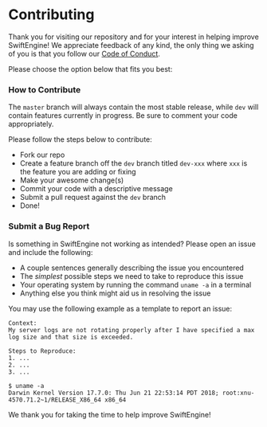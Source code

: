 # Contributing

Thank you for visiting our repository and for your interest in helping improve SwiftEngine! We appreciate feedback of any kind, the only thing we asking of you is that you follow our [Code of Conduct](/CODE_OF_CONDUCT.md). 

Please choose the option below that fits you best:

### How to Contribute

The `master` branch will always contain the most stable release, while `dev` will contain features currently in progress. Be sure to comment your code appropriately. 

Please follow the steps below to contribute:

- Fork our repo
- Create a feature branch off the `dev` branch titled `dev-xxx` where `xxx` is the feature you are adding or fixing
- Make your awesome change(s)  
- Commit your code with a descriptive message
- Submit a pull request against the `dev` branch
- Done!

### Submit a Bug Report

Is something in SwiftEngine not working as intended? Please open an issue and include the following:

- A couple sentences generally describing the issue you encountered
- The _simplest_ possible steps we need to take to reproduce this issue
- Your operating system by running the command `uname -a` in a terminal
- Anything else you think might aid us in resolving the issue

You may use the following example as a template to report an issue:

```
Context:
My server logs are not rotating properly after I have specified a max log size and that size is exceeded. 

Steps to Reproduce:
1. ...
2. ...
3. ...

$ uname -a 
Darwin Kernel Version 17.7.0: Thu Jun 21 22:53:14 PDT 2018; root:xnu-4570.71.2~1/RELEASE_X86_64 x86_64
```


We thank you for taking the time to help improve SwiftEngine!

